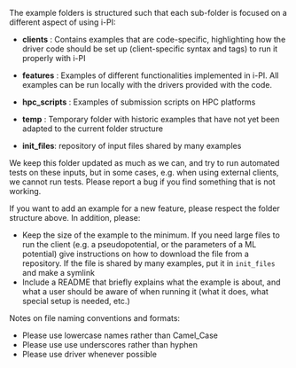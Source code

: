 The example folders is structured such that each sub-folder is focused on a different aspect of using i-PI:

- **clients**  :    Contains examples that are code-specific, highlighting how the driver code should be set up
                    (client-specific syntax and tags) to run it properly with i-PI

- **features** :    Examples of different functionalities implemented in i-PI. 
                    All examples can be run locally with the drivers provided with the code.

- **hpc_scripts** :    Examples of submission scripts on HPC platforms

- **temp**     :    Temporary folder with historic examples that have not yet been adapted
                    to the current folder structure

- **init_files**: repository of input files shared by many examples

We keep this folder updated as much as we can, and try to run automated tests on these inputs, but in some cases, e.g. when using external clients, we cannot run tests. 
Please report a bug if you find something that is not working. 

If you want to add an example for a new feature, please respect the folder structure above. In addition, please:
- Keep the size of the example to the minimum. If you need large files to run the client (e.g. a pseudopotential, or the parameters of a ML potential) give instructions on how to download the file from a repository. If the file is shared by many examples, put it in `init_files` and make a symlink
- Include a README that briefly explains what the example is about, and what a user should be aware of when running it (what it does, what special setup is needed, etc.)

Notes on file naming conventions and formats:
  - Please use lowercase names rather than Camel_Case
  - Please use use underscores rather than hyphen 
  - Please use driver whenever possible
